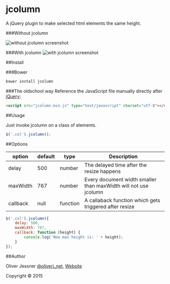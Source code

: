 # jcolumn
A jQuery plugin to make selected html elements the same height.

###Without jcolumn

![without jcolumn screenshot](http://oliverj.net/img/jcolumn/without-jcolumn.png)

###With jcolumn
![with jcolumn screenshot](http://oliverj.net/img/jcolumn/with-jcolumn.png)

##Install

###Bower
```html
bower install jcolumn
```

###The oldschool way
Reference the JavaScript file manually directly after [jQuery](http://jquery.com):

```html
<script src="jcolumn.min.js" type="text/javascript" charset="utf-8"></script>
```

##Usage

Just invoke jcolumn on a class of elements.

```javascript
$('.col').jcolumn();
```

##Options

option   | default | type   | Description
-------- | ------- | ------ | -----------
delay    | 500     | number | The delayed time after the resize happens
maxWidth | 767     | number | Every document width smaller than maxWidth will not use jcolumn
callback | null    | function | A callaback function which gets triggered after resize

```javascript
$('.col').jcolumn({
    delay: 500,
    maxWidth: 767,
    callback: function (height) {
        console.log('New max height is: ' + height);
    }
});
```

##Author

Oliver Jessner [@oliverj_net](https://twitter.com/oliverj_net), [Website](http://oliverj.net) 

Copyright © 2015